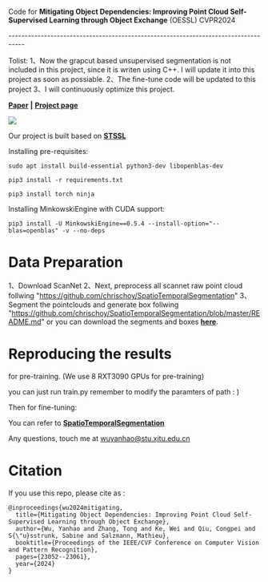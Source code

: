 Code for **Mitigating Object Dependencies: Improving Point Cloud Self-Supervised Learning through Object Exchange** (OESSL) CVPR2024

*-----------------------------------------------------------------------------------*


Tolist:
1、Now the grapcut based unsupervised segmentation is not included in this project, since it is writen using C++. I will update it into this project as soon as possiable. 
2、The fine-tune code will be updated to this project
3、I will continuously optimize this project.



**[Paper](https://arxiv.org/pdf/2404.07504)** **|** **[Project page](https://yanhaowu.github.io/OESSL/)**

![](pics/poster.png)


Our project is built based on **[STSSL](https://github.com/YanhaoWu/STSSL/)**

Installing pre-requisites:

`sudo apt install build-essential python3-dev libopenblas-dev`

`pip3 install -r requirements.txt`

`pip3 install torch ninja`

Installing MinkowskiEngine with CUDA support:

`pip3 install -U MinkowskiEngine==0.5.4 --install-option="--blas=openblas" -v --no-deps`


# Data Preparation

1、Download ScanNet 
2、Next, preprocess all scannet raw point cloud follwing  "https://github.com/chrischoy/SpatioTemporalSegmentation"
3、Segment the pointclouds and generate box follwing "https://github.com/chrischoy/SpatioTemporalSegmentation/blob/master/README.md" or you can download the segments and boxes **[here](https://drive.google.com/drive/folders/10xqUBK7gLtjK9fFTGddGCGWFi1fuyj26?usp=drive_link)**.

# Reproducing the results

for pre-training. (We use 8 RXT3090 GPUs for pre-training)

you can just run train.py remember to modify the paramters of path : ) 

Then for fine-tuning:

You can refer to **[SpatioTemporalSegmentation](https://github.com/chrischoy/SpatioTemporalSegmentation)**

Any questions, touch me at wuyanhao@stu.xjtu.edu.cn


# Citation

If you use this repo, please cite as :

```
@inproceedings{wu2024mitigating,
  title={Mitigating Object Dependencies: Improving Point Cloud Self-Supervised Learning through Object Exchange},
  author={Wu, Yanhao and Zhang, Tong and Ke, Wei and Qiu, Congpei and S{\"u}sstrunk, Sabine and Salzmann, Mathieu},
  booktitle={Proceedings of the IEEE/CVF Conference on Computer Vision and Pattern Recognition},
  pages={23052--23061},
  year={2024}
}
```
